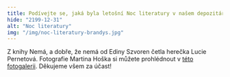 ```yaml
---
title: Podívejte se, jaká byla letošní Noc literatury v našem depozitáři v Brandýse
hide: "2199-12-31"
alt: "Noc literatury"
img: "/img/noc-literatury-brandys.jpg"
---
```


Z knihy Nemá, a dobře, že nemá od Ediny Szvoren četla herečka Lucie Pernetová.
Fotografie Martina Hoška si můžete prohlédnout v [této
fotogalerii](https://www.flickr.com/photos/145636261@N02/albums/72157719913418648).
Děkujeme všem za účast!
